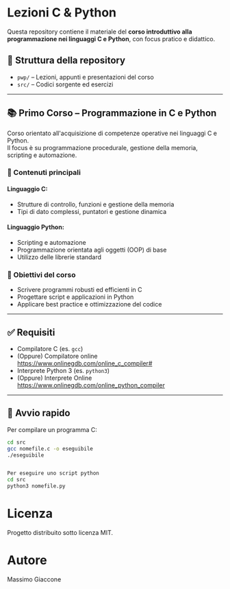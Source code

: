 # Lezioni C & Python

Questa repository contiene il materiale del **corso introduttivo alla programmazione nei linguaggi C e Python**, con focus pratico e didattico.

## 📁 Struttura della repository

- `pwp/` – Lezioni, appunti e presentazioni del corso
- `src/` – Codici sorgente ed esercizi

---

## 📚 Primo Corso – Programmazione in C e Python

Corso orientato all'acquisizione di competenze operative nei linguaggi C e Python.  
Il focus è su programmazione procedurale, gestione della memoria, scripting e automazione.

### 🧠 Contenuti principali

#### Linguaggio C:
- Strutture di controllo, funzioni e gestione della memoria
- Tipi di dato complessi, puntatori e gestione dinamica

#### Linguaggio Python:
- Scripting e automazione
- Programmazione orientata agli oggetti (OOP) di base
- Utilizzo delle librerie standard

### 🎯 Obiettivi del corso

- Scrivere programmi robusti ed efficienti in C
- Progettare script e applicazioni in Python
- Applicare best practice e ottimizzazione del codice

---

## ✅ Requisiti

- Compilatore C (es. `gcc`)
- (Oppure) Compilatore online https://www.onlinegdb.com/online_c_compiler#
- Interprete Python 3 (es. `python3`)
- (Oppure) Interprete Online https://www.onlinegdb.com/online_python_compiler

---

## 🚀 Avvio rapido

Per compilare un programma C:

```bash
cd src
gcc nomefile.c -o eseguibile
./eseguibile


Per eseguire uno script python
cd src
python3 nomefile.py
```

# Licenza
Progetto distribuito sotto licenza MIT.

# Autore
Massimo Giaccone
